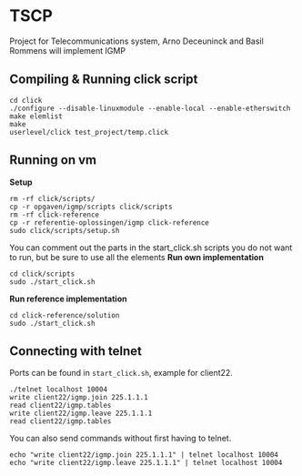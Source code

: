 # TSCP
Project for Telecommunications system, Arno Deceuninck and Basil Rommens will implement IGMP

## Compiling & Running click script
```shell
cd click
./configure --disable-linuxmodule --enable-local --enable-etherswitch
make elemlist
make
userlevel/click test_project/temp.click
```

## Running on vm
**Setup**
```shell
rm -rf click/scripts/
cp -r opgaven/igmp/scripts click/scripts
rm -rf click-reference
cp -r referentie-oplossingen/igmp click-reference
sudo click/scripts/setup.sh
```
You can comment out the parts in the start_click.sh scripts you do
not want to run, but be sure to use all the elements
**Run own implementation**
```shell
cd click/scripts
sudo ./start_click.sh
```
**Run reference implementation**
```shell
cd click-reference/solution
sudo ./start_click.sh
```

## Connecting with telnet
Ports can be found in `start_click.sh`, example for client22.
```shell
./telnet localhost 10004
write client22/igmp.join 225.1.1.1
read client22/igmp.tables
write client22/igmp.leave 225.1.1.1
read client22/igmp.tables
```
You can also send commands without first having to telnet.
```shell
echo "write client22/igmp.join 225.1.1.1" | telnet localhost 10004
echo "write client22/igmp.leave 225.1.1.1" | telnet localhost 10004
```